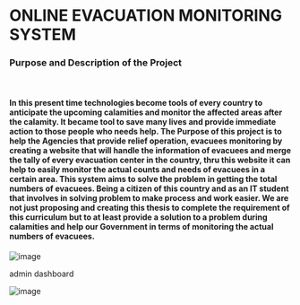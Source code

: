 <h1>ONLINE EVACUATION MONITORING SYSTEM</h1>



<h3>Purpose and Description of the Project</h3>
<br>
<h4>
In this present time technologies become tools of every country to anticipate the upcoming calamities and monitor the affected areas after the calamity. It became tool to save many lives and provide immediate action to those people who needs help. The Purpose of this project is to help the Agencies that provide relief operation, evacuees monitoring by creating a website that will handle the information of evacuees and merge the tally of every evacuation center in the country, thru this website it can help to easily monitor the actual counts and needs of evacuees in a certain area. This system aims to solve the problem in getting the total numbers of evacuees. 
	Being a citizen of this country and as an IT student that involves in solving problem to make process and work easier. We are not just proposing and creating this thesis to complete the requirement of this curriculum but to at least provide a solution to a problem during calamities and help our Government in terms of monitoring the actual numbers of evacuees.
</h4>
	
![image](https://user-images.githubusercontent.com/41980624/149607521-60679f20-0b1a-4bf5-8a07-60d52b2f5d5c.png)


admin dashboard

![image](https://user-images.githubusercontent.com/41980624/149607536-4e6b51e7-2708-456e-a458-0527cf07294a.png)
